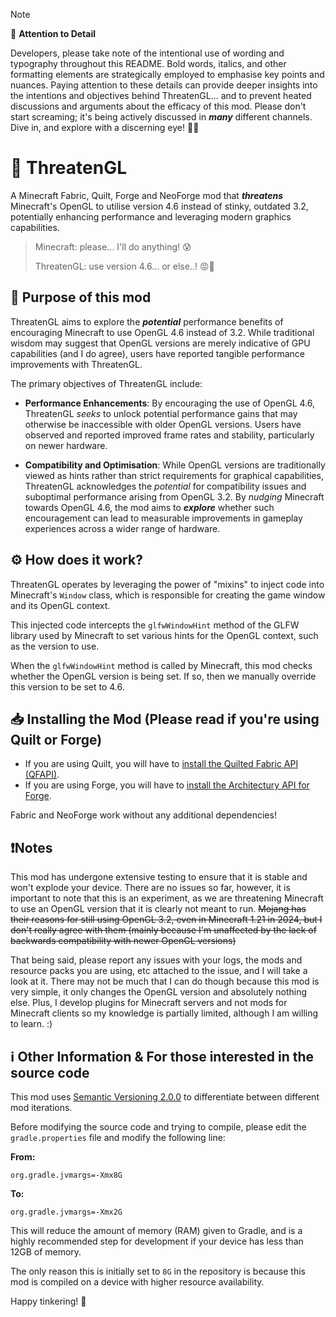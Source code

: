 <!-- GitHub NOTE -->
> [!NOTE]
>
> 🚨 **Attention to Detail**
>
> Developers, please take note of the intentional use of wording and typography throughout this README. Bold words, italics, and other formatting elements are strategically employed to emphasise key points and nuances. Paying attention to these details can provide deeper insights into the intentions and objectives behind ThreatenGL... and to prevent heated discussions and arguments about the efficacy of this mod. Please don't start screaming; it's being actively discussed in ***many*** different channels. Dive in, and explore with a discerning eye! 👀✨

# 🤬 ThreatenGL
A Minecraft Fabric, Quilt, Forge and NeoForge mod that ***threatens*** Minecraft's OpenGL to utilise version 4.6 instead of stinky, outdated 3.2, potentially enhancing performance and leveraging modern graphics capabilities.

> Minecraft: please... I'll do anything! 😰
>
> ThreatenGL: use version 4.6... or else..! 😡🔪

## 🤨 Purpose of this mod
ThreatenGL aims to explore the ***potential*** performance benefits of encouraging Minecraft to use OpenGL 4.6 instead of 3.2. While traditional wisdom may suggest that OpenGL versions are merely indicative of GPU capabilities (and I do agree), users have reported tangible performance improvements with ThreatenGL.

<!-- TODO -->
<!--Please do not kill me if something is wrong here. If you know that I have said something *wrong(ish)* below then please check the more in-depth paper exploring Minecraft, OpenGL and its versions, GPU manufacturers, etc [here](./ignore-git/paper-toupload.md). -->

The primary objectives of ThreatenGL include:
- **Performance Enhancements**: By encouraging the use of OpenGL 4.6, ThreatenGL *seeks* to unlock potential performance gains that may otherwise be inaccessible with older OpenGL versions. Users have observed and reported improved frame rates and stability, particularly on newer hardware.

- **Compatibility and Optimisation**: While OpenGL versions are traditionally viewed as hints rather than strict requirements for graphical capabilities, ThreatenGL acknowledges the *potential* for compatibility issues and suboptimal performance arising from OpenGL 3.2. By *nudging* Minecraft towards OpenGL 4.6, the mod aims to ***explore*** whether such encouragement can lead to measurable improvements in gameplay experiences across a wider range of hardware.

## ⚙️ How does it work?
ThreatenGL operates by leveraging the power of "mixins" to inject code into Minecraft's `Window` class, which is responsible for creating the game window and its OpenGL context.

This injected code intercepts the `glfwWindowHint` method of the GLFW library used by Minecraft to set various hints for the OpenGL context, such as the version to use.

When the `glfwWindowHint` method is called by Minecraft, this mod checks whether the OpenGL version is being set. If so, then we manually override this version to be set to 4.6.

## 📥 Installing the Mod (Please read if you're using Quilt or Forge)
- If you are using Quilt, you will have to [install the Quilted Fabric API (QFAPI)](https://modrinth.com/mod/qsl).
- If you are using Forge, you will have to [install the Architectury API for Forge](https://modrinth.com/mod/architectury-api).

Fabric and NeoForge work without any additional dependencies!

## ❗Notes
This mod has undergone extensive testing to ensure that it is stable and won't explode your device. There are no issues so far, however, it is important to note that this is an experiment, as we are threatening Minecraft to use an OpenGL version that it is clearly not meant to run. ~~Mojang has their reasons for still using OpenGL 3.2, even in Minecraft 1.21 in 2024, but I don't really agree with them (mainly because I'm unaffected by the lack of backwards compatibility with newer OpenGL versions)~~

That being said, please report any issues with your logs, the mods and resource packs you are using, etc attached to the issue, and I will take a look at it. There may not be much that I can do though because this mod is very simple, it only changes the OpenGL version and absolutely nothing else. Plus, I develop plugins for Minecraft servers and not mods for Minecraft clients so my knowledge is partially limited, although I am willing to learn. :)

## ℹ️ Other Information & For those interested in the source code
This mod uses [Semantic Versioning 2.0.0](https://semver.org) to differentiate between different mod iterations.

Before modifying the source code and trying to compile, please edit the `gradle.properties` file and modify the following line:

**From:**
```properties
org.gradle.jvmargs=-Xmx8G
```

**To:**
```properties
org.gradle.jvmargs=-Xmx2G
```

This will reduce the amount of memory (RAM) given to Gradle, and is a highly recommended step for development if your device has less than 12GB of memory.

The only reason this is initially set to `8G` in the repository is because this mod is compiled on a device with higher resource availability.

Happy tinkering! 🔨
